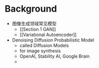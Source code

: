 # Background
- 图像生成领域常见模型
	- [[Section 1 GAN]]
	- [[Variational Autoencoder]]
- Denoising Diffusion Probabilistic Model
	- called Diffusion Models
	- for image synthesis
	- OpenAI, Stability AI, Google Brain
	- 